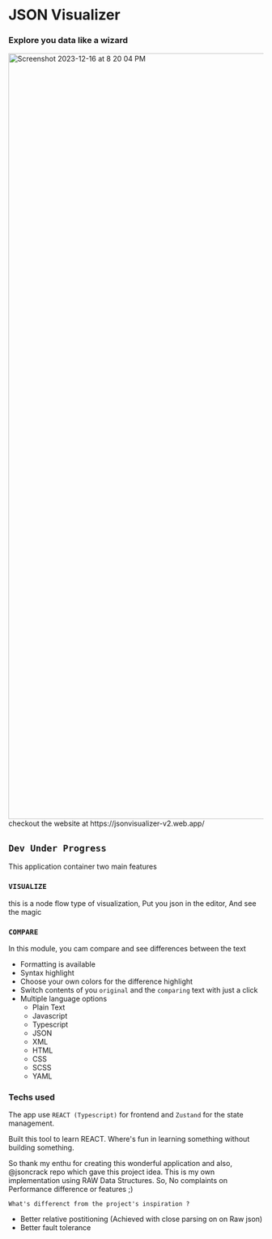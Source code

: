 # JSON Visualizer

### Explore you data like a wizard
<img width="1512" alt="Screenshot 2023-12-16 at 8 20 04 PM" src="https://github.com/hammadahamed/jsonvisualizer/assets/64712526/dabcb6e7-8890-471c-8251-999aaab1e7ea">
checkout the website at https://jsonvisualizer-v2.web.app/

## ` Dev Under Progress `

This application container two main features

### `VISUALIZE`
this is a node flow type of visualization, Put you json in the editor, And see the magic

### `COMPARE`
In this module, you cam compare and see differences between the text
- Formatting is available
- Syntax highlight
- Choose your own colors for the difference highlight
- Switch contents of you `original` and the `comparing` text with just a click
- Multiple language options
     - Plain Text
     - Javascript
     - Typescript
     - JSON
     - XML
     - HTML
     - CSS
     - SCSS
     - YAML


### Techs used
The app use `REACT (Typescript)` for frontend and `Zustand` for the state management. 

Built this tool to learn REACT. Where's fun in learning something without building something.

So thank my enthu for creating this wonderful application and also, @jsoncrack repo which gave this project idea.
This is my own implementation using RAW Data Structures. So, No complaints on Performance difference or features ;)

`What's differenct from the project's inspiration ?`
- Better relative postitioning (Achieved with close parsing on on Raw json)
- Better fault tolerance
